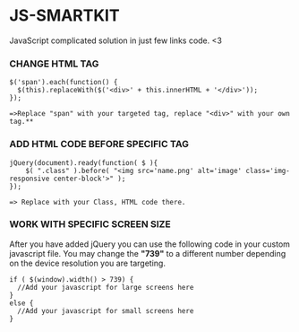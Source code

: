 # JS-SMARTKIT
JavaScript complicated solution in just few links code. &lt;3

### CHANGE HTML TAG
```
$('span').each(function() {
  $(this).replaceWith($('<div>' + this.innerHTML + '</div>'));
});​

=>Replace "span" with your targeted tag, replace "<div>" with your own tag.**
```

### ADD HTML CODE BEFORE SPECIFIC TAG
```
jQuery(document).ready(function( $ ){
    $( ".class" ).before( "<img src='name.png' alt='image' class='img-responsive center-block'>" );
});

=> Replace with your Class, HTML code there.
```

### WORK WITH SPECIFIC SCREEN SIZE
After you have added jQuery you can use the following code in your custom javascript file. You may change the __"739"__ to a different number depending on the device resolution you are targeting.
```
if ( $(window).width() > 739) {      
  //Add your javascript for large screens here 
} 
else {
  //Add your javascript for small screens here 
}
```
